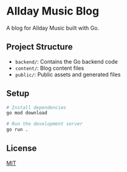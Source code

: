 # Allday Music Blog

A blog for Allday Music built with Go.

## Project Structure

- `backend/`: Contains the Go backend code
- `content/`: Blog content files
- `public/`: Public assets and generated files

## Setup

```bash
# Install dependencies
go mod download

# Run the development server
go run .
```

## License

[MIT](LICENSE)
